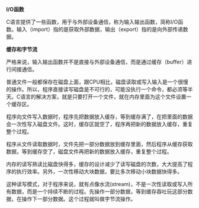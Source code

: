 **I/O函数**

C语言提供了一些函数，用于与外部设备通信，称为输入输出函数，简称I/O函数。输入（import）指的是获取外部数据，输出（export）指的是向外部传递数据。

**缓存和字节流**

严格来说，输入输出函数并不是直接与外部设备通信，而是通过缓存（buffer）进行间接通信。

普通文件一般都保存在磁盘上面，跟CPU相比，磁盘读取或写入输入是一个很慢的操作。所以，程序直接读写磁盘是不可行的，可能没执行一个命令，都必须等半天。C语言的解决方案，就是只要打开一个文件，就在内存里面为这个文件设置一个缓存区。

程序向文件写入数据时，程序先把数据放入缓存，等到缓存满了，在把里面的数据会一次性写入磁盘文件。这时，缓存区就空了，程序再把新的数据放入缓存，重复整个过程。

程序从文件读取数据时，文件先把一部分数据放到缓存里面，然后程序从缓存获取数据，等到缓存空了，磁盘文件再把新的数据放入缓存，重复整个过程。

内存的读写熟读比磁盘快得多，缓存的设计减少了读写磁盘的次数，大大提高了程序的执行效率。另外，一次性移动大块数据，要比多次移动小块数据快得多。

这种读写模式，对于程序来说，就有点像水流(stream)，不是一次性读取或写入所有数据，而是一个持续不断的过程。先操作一部分数据，等到缓存吞吐玩这部分数据，在操作下一部分数据。这个过程就叫做字节流操作。





























